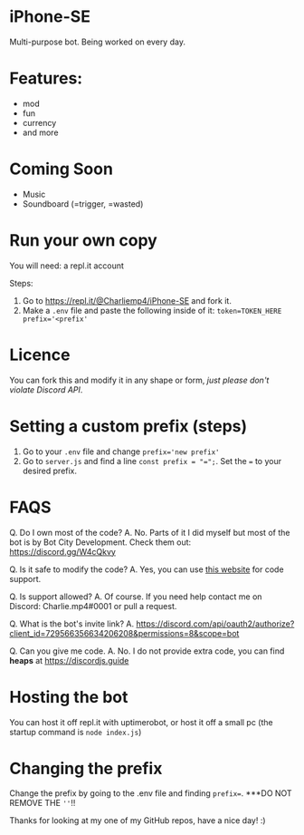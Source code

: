# iPhone-SE
Multi-purpose bot. Being worked on every day.

# Features:
- mod
- fun
- currency
- and more

# Coming Soon
- Music
- Soundboard (=trigger, =wasted)

# Run your own copy
You will need: 
a repl.it account

Steps:
1. Go to https://repl.it/@Charliemp4/iPhone-SE and fork it.
2. Make a `.env` file and paste the following inside of it:
`token=TOKEN_HERE
prefix='<prefix'`

# Licence
You can fork this and modify it in any shape or form, *just please don't violate Discord API*.

# Setting a custom prefix (steps)
1. Go to your `.env` file and change `prefix='new prefix'`
2. Go to `server.js` and find a line `const prefix = "=";`. Set the `=` to your desired prefix.

# FAQS
Q. Do I own most of the code?
A. No. Parts of it I did myself but most of the bot is by Bot City Development. Check them out: https://discord.gg/W4cQkvy

Q. Is it safe to modify the code?
A. Yes, you can use [this website](https://discordjs.guide) for code support. 

Q. Is support allowed?
A. Of course. If you need help contact me on Discord: Charlie.mp4#0001 or pull a request.

Q. What is the bot's invite link?
A. https://discord.com/api/oauth2/authorize?client_id=729566356634206208&permissions=8&scope=bot

Q. Can you give me code.
A. No. I do not provide extra code, you can find **heaps** at https://discordjs.guide

# Hosting the bot
You can host it off repl.it with uptimerobot, or host it off a small pc (the startup command is `node index.js`)

# Changing the prefix
Change the prefix by going to the .env file and finding `prefix=`. ***DO NOT REMOVE THE `''`!!

Thanks for looking at my one of my GitHub repos, have a nice day! :)
